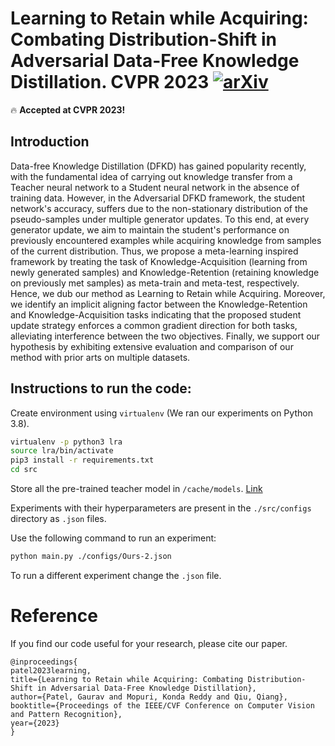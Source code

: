 
# Learning to Retain while Acquiring: Combating Distribution-Shift in Adversarial Data-Free Knowledge Distillation. CVPR 2023 [![arXiv](https://img.shields.io/badge/arXiv-2302.14290-b31b1b.svg)](https://arxiv.org/abs/2302.14290)

🔥 **Accepted at CVPR 2023!**

## Introduction
Data-free Knowledge Distillation (DFKD) has gained popularity recently, with the fundamental idea of carrying out knowledge transfer from a Teacher neural network to a Student neural network in the absence of training data. However, in the Adversarial DFKD framework, the student network's accuracy, suffers due to the non-stationary distribution of the pseudo-samples under multiple generator updates. To this end, at every generator update, we aim to maintain the student's performance on previously encountered examples while acquiring knowledge from samples of the current distribution. Thus, we propose a meta-learning inspired framework by treating the task of Knowledge-Acquisition (learning from newly generated samples) and Knowledge-Retention (retaining knowledge on previously met samples) as meta-train and meta-test, respectively. Hence, we dub our method as Learning to Retain while Acquiring. Moreover, we identify an implicit aligning factor between the Knowledge-Retention and Knowledge-Acquisition tasks indicating that the proposed student update strategy enforces a common gradient direction for both tasks, alleviating interference between the two objectives. Finally, we support our hypothesis by exhibiting extensive evaluation and comparison of our method with prior arts on multiple datasets.

## Instructions to run the code:

Create environment using `virtualenv` (We ran our experiments on Python 3.8).

```bash
virtualenv -p python3 lra
source lra/bin/activate
pip3 install -r requirements.txt
cd src
```
Store all the pre-trained teacher model in `/cache/models`. [Link](https://purdue0-my.sharepoint.com/:u:/g/personal/pate1332_purdue_edu/Ee5BueIz7L9PvpBSTNef3joB8nXIujnxya1wnXpDTW9ssg?e=tYh93J)

Experiments with their hyperparameters are present in the `./src/configs` directory as `.json` files.

Use the following command to run an experiment:
```bash
python main.py ./configs/Ours-2.json
```
To run a different experiment change the `.json` file.

# Reference
If you find our code useful for your research, please cite our paper.
```
@inproceedings{
patel2023learning,
title={Learning to Retain while Acquiring: Combating Distribution-Shift in Adversarial Data-Free Knowledge Distillation},
author={Patel, Gaurav and Mopuri, Konda Reddy and Qiu, Qiang},
booktitle={Proceedings of the IEEE/CVF Conference on Computer Vision and Pattern Recognition},
year={2023}
}
```